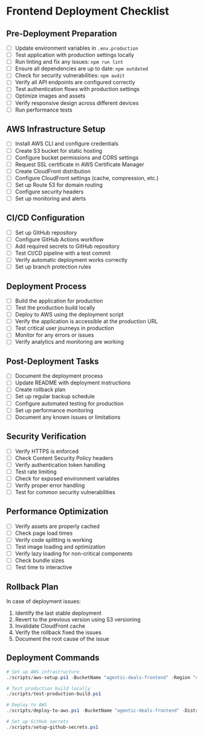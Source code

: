 # Frontend Deployment Checklist

## Pre-Deployment Preparation

- [ ] Update environment variables in `.env.production`
- [ ] Test application with production settings locally
- [ ] Run linting and fix any issues: `npm run lint`
- [ ] Ensure all dependencies are up to date: `npm outdated`
- [ ] Check for security vulnerabilities: `npm audit`
- [ ] Verify all API endpoints are configured correctly
- [ ] Test authentication flows with production settings
- [ ] Optimize images and assets
- [ ] Verify responsive design across different devices
- [ ] Run performance tests

## AWS Infrastructure Setup

- [ ] Install AWS CLI and configure credentials
- [ ] Create S3 bucket for static hosting
- [ ] Configure bucket permissions and CORS settings
- [ ] Request SSL certificate in AWS Certificate Manager
- [ ] Create CloudFront distribution
- [ ] Configure CloudFront settings (cache, compression, etc.)
- [ ] Set up Route 53 for domain routing
- [ ] Configure security headers
- [ ] Set up monitoring and alerts

## CI/CD Configuration

- [ ] Set up GitHub repository
- [ ] Configure GitHub Actions workflow
- [ ] Add required secrets to GitHub repository
- [ ] Test CI/CD pipeline with a test commit
- [ ] Verify automatic deployment works correctly
- [ ] Set up branch protection rules

## Deployment Process

- [ ] Build the application for production
- [ ] Test the production build locally
- [ ] Deploy to AWS using the deployment script
- [ ] Verify the application is accessible at the production URL
- [ ] Test critical user journeys in production
- [ ] Monitor for any errors or issues
- [ ] Verify analytics and monitoring are working

## Post-Deployment Tasks

- [ ] Document the deployment process
- [ ] Update README with deployment instructions
- [ ] Create rollback plan
- [ ] Set up regular backup schedule
- [ ] Configure automated testing for production
- [ ] Set up performance monitoring
- [ ] Document any known issues or limitations

## Security Verification

- [ ] Verify HTTPS is enforced
- [ ] Check Content Security Policy headers
- [ ] Verify authentication token handling
- [ ] Test rate limiting
- [ ] Check for exposed environment variables
- [ ] Verify proper error handling
- [ ] Test for common security vulnerabilities

## Performance Optimization

- [ ] Verify assets are properly cached
- [ ] Check page load times
- [ ] Verify code splitting is working
- [ ] Test image loading and optimization
- [ ] Verify lazy loading for non-critical components
- [ ] Check bundle sizes
- [ ] Test time to interactive

## Rollback Plan

In case of deployment issues:

1. Identify the last stable deployment
2. Revert to the previous version using S3 versioning
3. Invalidate CloudFront cache
4. Verify the rollback fixed the issues
5. Document the root cause of the issue

## Deployment Commands

```powershell
# Set up AWS infrastructure
./scripts/aws-setup.ps1 -BucketName "agentic-deals-frontend" -Region "us-east-1" -DomainName "agentic-deals.example.com"

# Test production build locally
./scripts/test-production-build.ps1

# Deploy to AWS
./scripts/deploy-to-aws.ps1 -BucketName "agentic-deals-frontend" -DistributionId "DISTRIBUTION_ID"

# Set up GitHub secrets
./scripts/setup-github-secrets.ps1
``` 